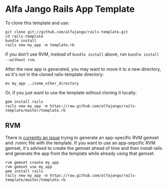 # Alfa Jango Rails App Template

To clone this template and use:

```
git clone git://github.com/alfajango/rails-template.git
cd rails-template
bundle install
rails new my_app -m template.rb
```

If you don't use RVM, instead of `bundle install` above, run
`bundle install --without rvm`.

After the new app is generated, you may want to move it to a new
directory, so it's not in the cloned rails-template directory:

```
mv my_app ../some_other_directory
```

Or, if you just want to use the template without cloning it locally:

```
gem install rails
rails new my_app -m https://raw.github.com/alfajango/rails-template/master/template.rb
```

## RVM

There is [currently an issue](https://github.com/RailsApps/rails_apps_composer/issues/170)
trying to generate an app-specific RVM gemset and .rvmrc file
with the template. If you want to use an app-sepcific RVM gemset,
it's advised to create the gemset ahead of time and then install rails
and generate the app from the template while already using that gemset.

```
rvm gemset create my_app
rvm gemset use my_app
gem install rails
rails new my_app -m https://raw.github.com/alfajango/rails-template/master/template.rb
```
